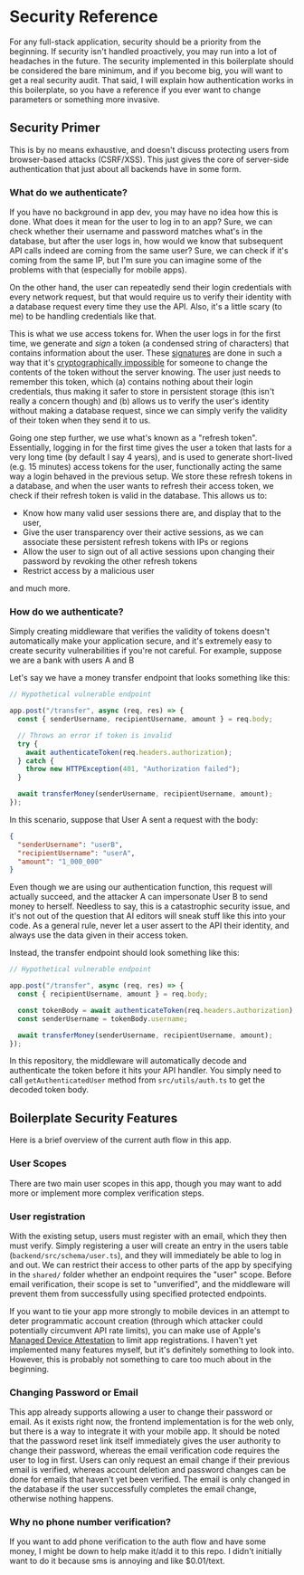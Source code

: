 # Security Reference

For any full-stack application, security should be a priority from the beginning. If security isn't handled proactively, you may run into a lot of headaches in the future. The security implemented in this boilerplate should be considered the bare minimum, and if you become big, you will want to get a real security audit. That said, I will explain how authentication works in this boilerplate, so you have a reference if you ever want to change parameters or something more invasive.

## Security Primer

This is by no means exhaustive, and doesn't discuss protecting users from browser-based attacks (CSRF/XSS). This just gives the core of server-side authentication that just about all backends have in some form.

### What do we authenticate?

If you have no background in app dev, you may have no idea how this is done. What does it mean for the user to log in to an app? Sure, we can check whether their username and password matches what's in the database, but after the user logs in, how would we know that subsequent API calls indeed are coming from the same user? Sure, we can check if it's coming from the same IP, but I'm sure you can imagine some of the problems with that (especially for mobile apps).

On the other hand, the user can repeatedly send their login credentials with every network request, but that would require us to verify their identity with a database request every time they use the API. Also, it's a little scary (to me) to be handling credentials like that.

This is what we use access tokens for. When the user logs in for the first time, we generate and _sign_ a token (a condensed string of characters) that contains information about the user. These [signatures](https://en.wikipedia.org/wiki/Digital_signature) are done in such a way that it's [cryptographically impossible](https://en.wikipedia.org/wiki/Computational_hardness_assumption) for someone to change the contents of the token without the server knowing. The user just needs to remember this token, which (a) contains nothing about their login credentials, thus making it safer to store in persistent storage (this isn't really a concern though) and (b) allows us to verify the user's identity without making a database request, since we can simply verify the validity of their token when they send it to us.

Going one step further, we use what's known as a "refresh token". Essentially, logging in for the first time gives the user a token that lasts for a very long time (by default I say 4 years), and is used to generate short-lived (e.g. 15 minutes) access tokens for the user, functionally acting the same way a login behaved in the previous setup. We store these refresh tokens in a database, and when the user wants to refresh their access token, we check if their refresh token is valid in the database. This allows us to:

- Know how many valid user sessions there are, and display that to the user,
- Give the user transparency over their active sessions, as we can associate these persistent refresh tokens with IPs or regions
- Allow the user to sign out of all active sessions upon changing their password by revoking the other refresh tokens
- Restrict access by a malicious user

and much more.

### How do we authenticate?

Simply creating middleware that verifies the validity of tokens doesn't automatically make your application secure, and it's extremely easy to create security vulnerabilities if you're not careful. For example, suppose we are a bank with users A and B

Let's say we have a money transfer endpoint that looks something like this:

```typescript
// Hypothetical vulnerable endpoint

app.post("/transfer", async (req, res) => {
  const { senderUsername, recipientUsername, amount } = req.body;

  // Throws an error if token is invalid
  try {
    await authenticateToken(req.headers.authorization);
  } catch {
    throw new HTTPException(401, "Authorization failed");
  }

  await transferMoney(senderUsername, recipientUsername, amount);
});
```

In this scenario, suppose that User A sent a request with the body:

```json
{
  "senderUsername": "userB",
  "recipientUsername": "userA",
  "amount": "1_000_000"
}
```

Even though we are using our authentication function, this request will actually succeed, and the attacker A can impersonate User B to send money to herself. Needless to say, this is a catastrophic security issue, and it's not out of the question that AI editors will sneak stuff like this into your code. As a general rule, never let a user assert to the API their identity, and always use the data given in their access token.

Instead, the transfer endpoint should look something like this:

```typescript
// Hypothetical vulnerable endpoint

app.post("/transfer", async (req, res) => {
  const { recipientUsername, amount } = req.body;

  const tokenBody = await authenticateToken(req.headers.authorization);
  const senderUsername = tokenBody.username;

  await transferMoney(senderUsername, recipientUsername, amount);
});
```

In this repository, the middleware will automatically decode and authenticate the token before it hits your API handler. You simply need to call `getAuthenticatedUser` method from `src/utils/auth.ts` to get the decoded token body.

## Boilerplate Security Features

Here is a brief overview of the current auth flow in this app.

### User Scopes

There are two main user scopes in this app, though you may want to add more or implement more complex verification steps.

### User registration

With the existing setup, users must register with an email, which they then must verify. Simply registering a user will create an entry in the users table (`backend/src/schema/user.ts`), and they will immediately be able to log in and out. We can restrict their access to other parts of the app by specifying in the `shared/` folder whether an endpoint requires the "user" scope. Before email verification, their scope is set to "unverified", and the middleware will prevent them from successfully using specified protected endpoints.

If you want to tie your app more strongly to mobile devices in an attempt to deter programmatic account creation (through which attacker could potentially circumvent API rate limits), you can make use of Apple's [Managed Device Attestation](https://support.apple.com/guide/deployment/managed-device-attestation-dep28afbde6a/web) to limit app registrations. I haven't yet implemented many features myself, but it's definitely something to look into. However, this is probably not something to care too much about in the beginning.

### Changing Password or Email

This app already supports allowing a user to change their password or email. As it exists right now, the frontend implementation is for the web only, but there is a way to integrate it with your mobile app. It should be noted that the password reset link itself immediately gives the user authority to change their password, whereas the email verification code requires the user to log in first. Users can only request an email change if their previous email is verified, whereas account deletion and password changes can be done for emails that haven't yet been verified. The email is only changed in the database if the user successfully completes the email change, otherwise nothing happens.

### Why no phone number verification?

If you want to add phone verification to the auth flow and have some money, I might be down to help make it/add it to this repo. I didn't initially want to do it because sms is annoying and like $0.01/text.
